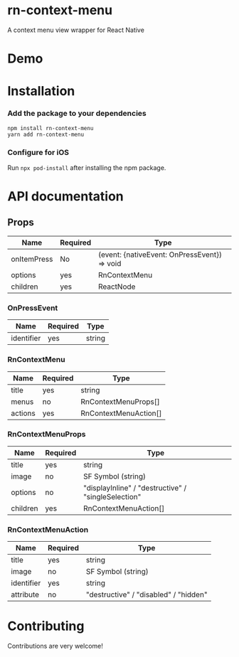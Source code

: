 # rn-context-menu

A context menu view wrapper for React Native

# Demo


# Installation

### Add the package to your dependencies
```
npm install rn-context-menu
yarn add rn-context-menu
```
### Configure for iOS
Run `npx pod-install` after installing the npm package.


# API documentation

## Props
|Name|Required|Type|
|----|--------|----|
|onItemPress|No |(event: {nativeEvent: OnPressEvent}) => void|
|options    |yes|RnContextMenu|
|children   |yes|ReactNode|

### OnPressEvent
|Name|Required|Type|
|----|--------|----|
|identifier|yes|string|

### RnContextMenu
|Name|Required|Type|
|----|--------|----|
|title  |yes|string|
|menus  |no |RnContextMenuProps[]|
|actions|yes|RnContextMenuAction[]|

### RnContextMenuProps
|Name|Required|Type|
|----|--------|----|
|title  |yes |string|
|image  |no  |SF Symbol (string)|
|options|no  |"displayInline" / "destructive" / "singleSelection"|
|children|yes|RnContextMenuAction[]|

### RnContextMenuAction
|Name|Required|Type|
|----|--------|----|
|title     |yes|string|
|image     |no |SF Symbol (string)|
|identifier|yes|string|
|attribute |no |"destructive" / "disabled" / "hidden"|

# Contributing

Contributions are very welcome!
